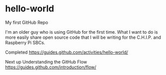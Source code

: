 # hello-world
My first GitHub Repo

I'm an older guy who is using GitHub for the first time. What I want to do is more easily share open source code that I will be writing for the C.H.I.P. and Raspberry Pi SBCs.

Completed https://guides.github.com/activities/hello-world/

Next up Understanding the GitHub Flow https://guides.github.com/introduction/flow/
